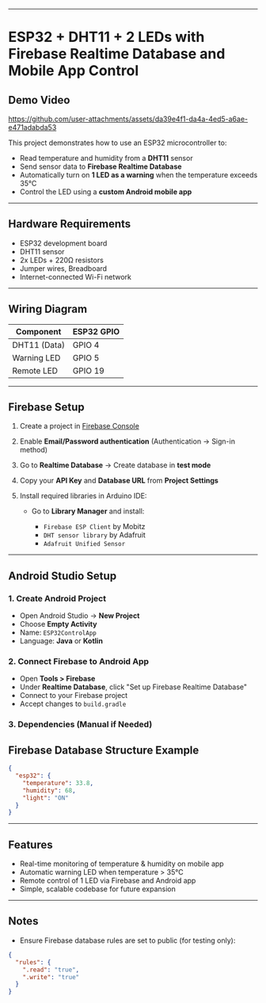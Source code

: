 
---

# ESP32 + DHT11 + 2 LEDs with Firebase Realtime Database and Mobile App Control

##  Demo Video

https://github.com/user-attachments/assets/da39e4f1-da4a-4ed5-a6ae-e471adabda53

This project demonstrates how to use an ESP32 microcontroller to:

*  Read temperature and humidity from a **DHT11** sensor
*  Send sensor data to **Firebase Realtime Database**
*  Automatically turn on **1 LED as a warning** when the temperature exceeds 35°C
*  Control the LED using a **custom Android mobile app**



---

##  Hardware Requirements

* ESP32 development board
* DHT11 sensor
* 2x LEDs + 220Ω resistors
* Jumper wires, Breadboard
* Internet-connected Wi-Fi network

---

##  Wiring Diagram

| Component    | ESP32 GPIO |
| ------------ | ---------- |
| DHT11 (Data) | GPIO 4     |
| Warning LED  | GPIO 5     |
| Remote LED   | GPIO 19    |

---

##  Firebase Setup

1. Create a project in [Firebase Console](https://console.firebase.google.com)
2. Enable **Email/Password authentication** (Authentication → Sign-in method)
3. Go to **Realtime Database** → Create database in **test mode**
4. Copy your **API Key** and **Database URL** from **Project Settings**
5. Install required libraries in Arduino IDE:

   * Go to **Library Manager** and install:

     * `Firebase ESP Client` by Mobitz
     * `DHT sensor library` by Adafruit
     * `Adafruit Unified Sensor`

---


##  Android Studio Setup

### 1. Create Android Project

* Open Android Studio → **New Project**
* Choose **Empty Activity**
* Name: `ESP32ControlApp`
* Language: **Java** or **Kotlin**

### 2. Connect Firebase to Android App

* Open **Tools > Firebase**
* Under **Realtime Database**, click "Set up Firebase Realtime Database"
* Connect to your Firebase project
* Accept changes to `build.gradle`

### 3. Dependencies (Manual if Needed)

##  Firebase Database Structure Example

```json
{
  "esp32": {
    "temperature": 33.8,
    "humidity": 68,
    "light": "ON"
  }
}

```

---

##  Features

* Real-time monitoring of temperature & humidity on mobile app
* Automatic warning LED when temperature > 35°C
* Remote control of 1 LED via Firebase and Android app
* Simple, scalable codebase for future expansion

---

##  Notes

* Ensure Firebase database rules are set to public (for testing only):

```json
{
  "rules": {
    ".read": "true",
    ".write": "true"
  }
}
```



